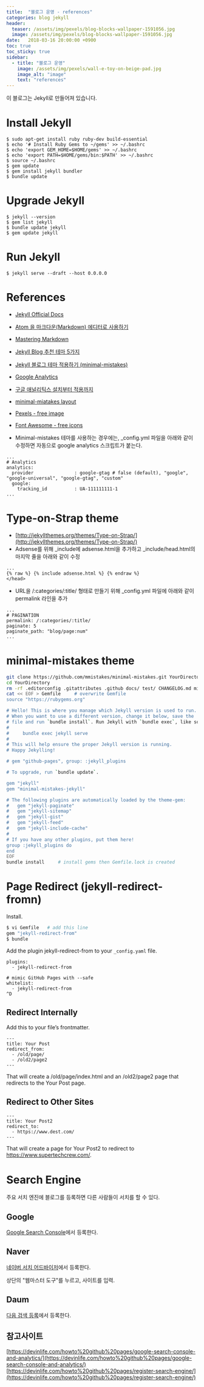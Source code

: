 ```yaml
---
title:  "블로그 운영 - references"
categories: blog jekyll
header:
  teaser: /assets/img/pexels/blog-blocks-wallpaper-1591056.jpg
  image: /assets/img/pexels/blog-blocks-wallpaper-1591056.jpg
date:   2018-03-16 20:00:00 +0900
toc: true
toc_sticky: true
sidebar:
  - title: "블로그 운영"
    image: /assets/img/pexels/wall-e-toy-on-beige-pad.jpg
    image_alt: "image"
    text: "references"
---
```


이 블로그는 Jekyll로 만들어져 있습니다.

# Install Jekyll

```
$ sudo apt-get install ruby ruby-dev build-essential
$ echo '# Install Ruby Gems to ~/gems' >> ~/.bashrc
$ echo 'export GEM_HOME=$HOME/gems' >> ~/.bashrc
$ echo 'export PATH=$HOME/gems/bin:$PATH' >> ~/.bashrc
$ source ~/.bashrc
$ gem update
$ gem install jekyll bundler
$ bundle update
```

# Upgrade Jekyll
```
$ jekyll --version
$ gem list jekyll
$ bundle update jekyll
$ gem update jekyll
```

# Run Jekyll
```
$ jekyll serve --draft --host 0.0.0.0
```

# References

* [Jekyll Official Docs][jekyll-docs]
* [Atom 을 마크다운(Markdown) 에디터로 사용하기][atom-guide]
* [Mastering Markdown](https://guides.github.com/features/mastering-markdown/)
* [Jekyll Blog 추천 테마 5가지][jekyll-theme-recommendation]
* [Jekyll 블로그 테마 적용하기 (minimal-mistakes)][jekyll-minimal-mistakes]
* [Google Analytics](https://analytics.google.com/)
* [구글 애널리틱스 설치부터 적용까지](https://milooy.wordpress.com/2016/01/14/google-analtyics-1-intro/)
* [minimal-miatakes layout](https://mmistakes.github.io/minimal-mistakes/docs/layouts/)
* [Pexels - free image](https://www.pexels.com/)
* [Font Awesome - free icons](https://fontawesome.com/icons?d=gallery)

* Minimal-mistakes 테마를 사용하는 경우에는, _config.yml 파일을 아래와 같이 수정하면 자동으로 google analytics 스크립트가 붙는다.

```
...
# Analytics
analytics:
  provider               : google-gtag # false (default), "google", "google-universal", "google-gtag", "custom"
  google:
    tracking_id          : UA-111111111-1
...
```

# Type-on-Strap theme

* [http://jekyllthemes.org/themes/Type-on-Strap/](http://jekyllthemes.org/themes/Type-on-Strap/)
* Adsense를 위해 _include에 adsense.html을 추가하고 _include/head.html의 마지막 줄을 아래와 같이 수정

```
...
{% raw %} {% include adsense.html %} {% endraw %}
</head>
```

* URL을 /:categories/:title/ 형태로 만들기 위해 _config.yml 파일에 아래와 같이 permalink 라인을 추가

```
...
# PAGINATION
permalink: /:categories/:title/
paginate: 5
paginate_path: "blog/page:num"
...
```

# minimal-mistakes theme

```bash
git clone https://github.com/mmistakes/minimal-mistakes.git YourDirectory
cd YourDirectory
rm -rf .editorconfig .gitattributes .github docs/ test/ CHANGELOG.md minimal-mistakes-jekyll.gemspec README.md screenshot-layouts.png screenshot.png    # remove unnecessary files
cat << EOF > Gemfile     # overwrite Gemfile
source "https://rubygems.org"

# Hello! This is where you manage which Jekyll version is used to run.
# When you want to use a different version, change it below, save the
# file and run `bundle install`. Run Jekyll with `bundle exec`, like so:
#
#     bundle exec jekyll serve
#
# This will help ensure the proper Jekyll version is running.
# Happy Jekylling!

# gem "github-pages", group: :jekyll_plugins

# To upgrade, run `bundle update`.

gem "jekyll"
gem "minimal-mistakes-jekyll"

# The following plugins are automatically loaded by the theme-gem:
#   gem "jekyll-paginate"
#   gem "jekyll-sitemap"
#   gem "jekyll-gist"
#   gem "jekyll-feed"
#   gem "jekyll-include-cache"
#
# If you have any other plugins, put them here!
group :jekyll_plugins do
end
EOF
bundle install     # install gems then Gemfile.lock is created
```

# Page Redirect (jekyll-redirect-fromn)

Install.

```bash
$ vi Gemfile   # add this line
gem "jekyll-redirect-from"
$ bundle
```

Add the plugin jekyll-redirect-from to your `_config.yaml` file.

```
plugins:
  - jekyll-redirect-from

# mimic GitHub Pages with --safe
whitelist:
  - jekyll-redirect-from
^D
```

## Redirect Internally

Add this to your file’s frontmatter.

```
---
title: Your Post
redirect_from:
  - /old/page/
  - /old2/page2
---
```

That will create a /old/page/index.html and an /old2/page2 page that redirects to the Your Post page.

## Redirect to Other Sites

```
---
title: Your Post2
redirect_to:
  - https://www.dest.com/
---
```

That will create a page for Your Post2 to redirect to https://www.supertechcrew.com/.

# Search Engine

주요 서치 엔진에 블로그를 등록하면 다른 사람들이 서치를 할 수 있다.

## Google

[Google Search Console](https://search.google.com/search-console/about)에서 등록한다.

## Naver

[네이버 서치 어드바이저](https://searchadvisor.naver.com/)에서 등록한다.

상단의 "웹마스터 도구"를 누르고, 사이트를 입력.

## Daum

[다음 검색 등록](https://register.search.daum.net/index.daum)에서 등록한다.

## 참고사이트

[https://devinlife.com/howto%20github%20pages/google-search-console-and-analytics/](https://devinlife.com/howto%20github%20pages/google-search-console-and-analytics/)
[https://devinlife.com/howto%20github%20pages/register-search-engine/](https://devinlife.com/howto%20github%20pages/register-search-engine/)


[jekyll-docs]: https://jekyllrb.com/docs/home
[jekyll-gh]:   https://github.com/jekyll/jekyll
[jekyll-talk]: https://talk.jekyllrb.com/
[jekyll-theme-recommendation]: https://isme2n.github.io/devlog/2017/03/09/Blog-Jekyll-theme/
[atom-guide]:  http://futurecreator.github.io/2016/06/14/atom-as-markdown-editor/
[jekyll-minimal-mistakes]: https://junhobaik.github.io/jekyll-apply-theme/
